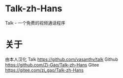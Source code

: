 # Talk-zh-Hans
Talk - 一个免费的视频通话程序

# 关于
由本人汉化
Talk https://github.com/vasanthv/talk
Github https://github.com/Zi-Gao/Talk-zh-Hans
Gitee https://gitee.com/zi_gao/Talk-zh-Hans

